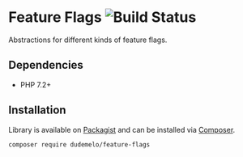 # Feature Flags ![Build Status]

Abstractions for different kinds of feature flags.

## Dependencies

* PHP 7.2+

## Installation

Library is available on [Packagist] and can be installed via [Composer].

```sh
composer require dudemelo/feature-flags
```

[Packagist]: https://packagist.org
[Composer]: https://getcomposer.org
[Build Status]: https://github.com/dudemelo/feature-flags-php/workflows/build/badge.svg
